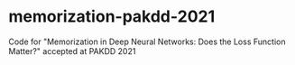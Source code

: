 # memorization-pakdd-2021
Code for "Memorization in Deep Neural Networks: Does the Loss Function Matter?" accepted at PAKDD 2021
